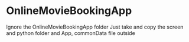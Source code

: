 # OnlineMovieBookingApp
Ignore the OnlineMovieBookingApp folder
Just take and copy the screen and python folder and App, commonData file outside

